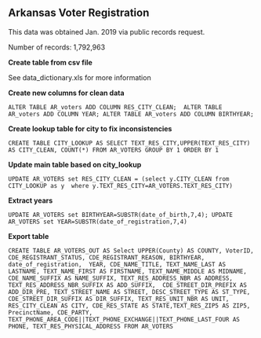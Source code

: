## Arkansas Voter Registration

This data was obtained Jan. 2019 via public records request.

Number of records: 1,792,963

**Create table from csv file**

See data_dictionary.xls for more information

**Create new columns for clean data**

`ALTER TABLE AR_voters ADD COLUMN RES_CITY_CLEAN; 
ALTER TABLE AR_voters ADD COLUMN YEAR;
ALTER TABLE AR_voters ADD COLUMN BIRTHYEAR;`

**Create lookup table for city to fix inconsistencies**

`CREATE TABLE CITY_LOOKUP AS
SELECT TEXT_RES_CITY,UPPER(TEXT_RES_CITY) AS CITY_CLEAN, COUNT(*)
FROM AR_VOTERS
GROUP BY 1
ORDER BY 1`

**Update main table based on city_lookup**

`UPDATE AR_VOTERS set RES_CITY_CLEAN = (select y.CITY_CLEAN from CITY_LOOKUP as y 
where y.TEXT_RES_CITY=AR_VOTERS.TEXT_RES_CITY)`

**Extract years**

`UPDATE AR_VOTERS set BIRTHYEAR=SUBSTR(date_of_birth,7,4);
UPDATE AR_VOTERS set YEAR=SUBSTR(date_of_registration,7,4)`

**Export table**

`CREATE TABLE AR_VOTERS_OUT AS
Select UPPER(County) AS COUNTY, VoterID, CDE_REGISTRANT_STATUS, CDE_REGISTRANT_REASON, BIRTHYEAR, date_of_registration, 
YEAR, CDE_NAME_TITLE, TEXT_NAME_LAST AS LASTNAME, TEXT_NAME_FIRST AS FIRSTNAME, TEXT_NAME_MIDDLE AS MIDNAME,
CDE_NAME_SUFFIX AS NAME_SUFFIX, TEXT_RES_ADDRESS_NBR AS ADDRESS, TEXT_RES_ADDRESS_NBR_SUFFIX AS ADD_SUFFIX, 
CDE_STREET_DIR_PREFIX AS ADD_DIR_PRE, TEXT_STREET_NAME AS STREET, DESC_STREET_TYPE AS ST_TYPE, 
CDE_STREET_DIR_SUFFIX AS DIR_SUFFIX, TEXT_RES_UNIT_NBR AS UNIT, RES_CITY_CLEAN AS CITY, CDE_RES_STATE AS STATE,TEXT_RES_ZIP5 AS ZIP5, PrecinctName, CDE_PARTY, TEXT_PHONE_AREA_CODE||TEXT_PHONE_EXCHANGE||TEXT_PHONE_LAST_FOUR AS PHONE, TEXT_RES_PHYSICAL_ADDRESS
FROM AR_VOTERS`
